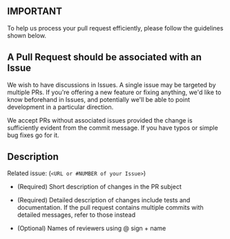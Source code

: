 ## IMPORTANT

To help us process your pull request efficiently, please follow the 
guidelines shown below. 

## A Pull Request should be associated with an Issue

We wish to have discussions in Issues. A single issue may be targeted by multiple PRs.
If you're offering a new feature or fixing anything, we'd like to know beforehand in Issues,
and potentially we'll be able to point development in a particular direction.

We accept PRs without associated issues provided the change is sufficiently evident 
from the commit message. If you have typos or simple bug fixes go for it.

## Description

Related issue: (`<URL or #NUMBER of your Issue>`)

- (Required) Short description of changes in the PR subject

- (Required) Detailed description of changes include tests and
  documentation. If the pull request contains multiple commits with 
  detailed messages, refer to those instead

- (Optional) Names of reviewers using @ sign + name
